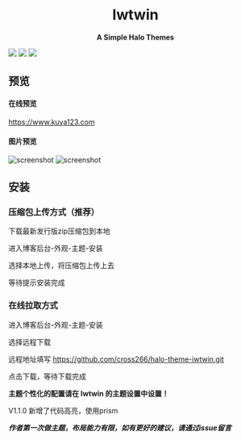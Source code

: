 # <center>Iwtwin</center>

**<center>A Simple Halo Themes</center>**

[![](https://img.shields.io/badge/Halo-1.4.8-blue)](https://halo.run/) [![](https://img.shields.io/badge/Release-1.0.0-blue)](https://github.com/cross266/halo-theme-iwtwin) 
![](https://img.shields.io/badge/License-Apache-blue)

## 预览 
#### 在线预览
https://www.kuya123.com
#### 图片预览
![screenshot](https://user-images.githubusercontent.com/5645103/121815062-f14e2580-cca6-11eb-9fb1-9cb4e118b754.png)
![screenshot](https://www.kuya123.com/upload/2021/06/screenshot-1953be8d8c9d4302a137212c2358e575.png)



## 安装
### 压缩包上传方式（推荐）
下载最新发行版zip压缩包到本地

进入博客后台-外观-主题-安装

选择本地上传，将压缩包上传上去

等待提示安装完成

### 在线拉取方式
进入博客后台-外观-主题-安装

选择远程下载

远程地址填写 https://github.com/cross266/halo-theme-iwtwin.git

点击下载，等待下载完成

**主题个性化的配置请在 Iwtwin 的主题设置中设置！**

V1.1.0 新增了代码高亮，使用prism

***作者第一次做主题，布局能力有限，如有更好的建议，请通过issue留言***
